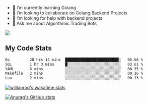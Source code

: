 
- 🌱 I’m currently learning Golang
- 👯 I’m looking to collaborate on Golang Backend Projects
- 🤔 I’m looking for help with backend projects
- 💬 Ask me about Algorithmic Trading Bots

![](https://github-profile-trophy.vercel.app/?username=kevinbarrero)

## My Code Stats

<!--START_SECTION:waka-->

```txt
Go         28 hrs 14 mins  ████████████████████████░   95.60 %
SQL        1 hr 3 mins     █░░░░░░░░░░░░░░░░░░░░░░░░   03.61 %
YAML       6 mins          ░░░░░░░░░░░░░░░░░░░░░░░░░   00.35 %
Makefile   2 mins          ░░░░░░░░░░░░░░░░░░░░░░░░░   00.16 %
Lua        2 mins          ░░░░░░░░░░░░░░░░░░░░░░░░░   00.13 %
```

<!--END_SECTION:waka-->

[![willianrod's wakatime stats](https://github-readme-stats.vercel.app/api/wakatime?username=holdandup&layout=compact&theme=react&custom_title=Wakatime%20All%20Time%20Stats&langs_count=8)](https://github.com/anuraghazra/github-readme-stats)

[![Anurag's GitHub stats](https://github-readme-stats.vercel.app/api?username=Kevinbarrero)](https://github.com/anuraghazra/github-readme-stats)




